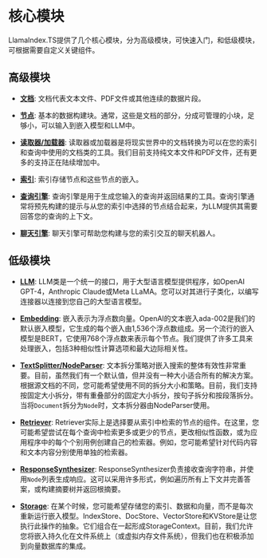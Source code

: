# 核心模块

LlamaIndex.TS提供了几个核心模块，分为高级模块，可快速入门，和低级模块，可根据需要自定义关键组件。

## 高级模块

- [**文档**](./high_level/documents_and_nodes.md): 文档代表文本文件、PDF文件或其他连续的数据片段。

- [**节点**](./high_level/documents_and_nodes.md): 基本的数据构建块。通常，这些是文档的部分，分成可管理的小块，足够小，可以输入到嵌入模型和LLM中。

- [**读取器/加载器**](./high_level/data_loader.md): 读取器或加载器是将现实世界中的文档转换为可以在您的索引和查询中使用的文档类的工具。我们目前支持纯文本文件和PDF文件，还有更多的支持正在陆续增加中。

- [**索引**](./high_level/data_index.md): 索引存储节点和这些节点的嵌入。

- [**查询引擎**](./high_level/query_engine.md): 查询引擎是用于生成您输入的查询并返回结果的工具。查询引擎通常将预先构建的提示与从您的索引中选择的节点结合起来，为LLM提供其需要回答您的查询的上下文。

- [**聊天引擎**](./high_level/chat_engine.md): 聊天引擎可帮助您构建与您的索引交互的聊天机器人。

## 低级模块

- [**LLM**](./low_level/llm.md): LLM类是一个统一的接口，用于大型语言模型提供程序，如OpenAI GPT-4，Anthropic Claude或Meta LLaMA。您可以对其进行子类化，以编写连接器以连接到您自己的大型语言模型。

- [**Embedding**](./low_level/embedding.md): 嵌入表示为浮点数向量。OpenAI的文本嵌入ada-002是我们的默认嵌入模型，它生成的每个嵌入由1,536个浮点数组成。另一个流行的嵌入模型是BERT，它使用768个浮点数来表示每个节点。我们提供了许多工具来处理嵌入，包括3种相似性计算选项和最大边际相关性。

- [**TextSplitter/NodeParser**](./low_level/node_parser.md): 文本拆分策略对嵌入搜索的整体有效性非常重要。目前，虽然我们有一个默认值，但并没有一种大小适合所有的解决方案。根据源文档的不同，您可能希望使用不同的拆分大小和策略。目前，我们支持按固定大小拆分，带有重叠部分的固定大小拆分，按句子拆分和按段落拆分。当将`Document`拆分为`Node`时，文本拆分器由NodeParser使用。

- [**Retriever**](./low_level/retriever.md): Retriever实际上是选择要从索引中检索的节点的组件。在这里，您可能希望尝试在每个查询中检索更多或更少的节点，更改相似性函数，或为应用程序中的每个个别用例创建自己的检索器。例如，您可能希望针对代码内容和文本内容分别使用单独的检索器。

- [**ResponseSynthesizer**](./low_level/response_synthesizer.md): ResponseSynthesizer负责接收查询字符串，并使用`Node`列表生成响应。这可以采用许多形式，例如遍历所有上下文并完善答案，或构建摘要树并返回根摘要。

- [**Storage**](./low_level/storage.md): 在某个时候，您可能希望存储您的索引、数据和向量，而不是每次重新运行嵌入模型。IndexStore、DocStore、VectorStore和KVStore是让您执行此操作的抽象。它们组合在一起形成StorageContext。目前，我们允许您将嵌入持久化在文件系统上（或虚拟内存文件系统），但我们也在积极添加到向量数据库的集成。
